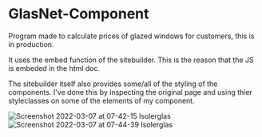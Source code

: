 # GlasNet-Component
Program made to calculate prices of glazed windows for customers, this is in production.

It uses the embed function of the sitebuilder. This is the reason that the JS is embeded in the html doc. 

The sitebuilder itself also provides some/all of the styling of the components. I've done this by inspecting the original page and using thier styleclasses on some of the elements of my component.

![Screenshot 2022-03-07 at 07-42-15 Isolerglas](https://user-images.githubusercontent.com/85429142/156981529-dd3d6614-7425-4a4a-b012-62849435ce38.png)
![Screenshot 2022-03-07 at 07-44-39 Isolerglas](https://user-images.githubusercontent.com/85429142/156981598-edcdd61e-dd15-4a76-b779-92ae11724142.png)
